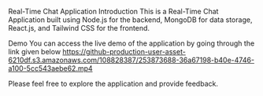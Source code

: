 Real-Time Chat Application
Introduction
This is a Real-Time Chat Application built using Node.js for the backend, MongoDB for data storage, React.js, and Tailwind CSS for the frontend.

Demo
You can access the live demo of the application by going through the link given below
https://github-production-user-asset-6210df.s3.amazonaws.com/108828387/253873688-36a67198-b40e-4746-a100-5cc543aebe62.mp4

Please feel free to explore the application and provide feedback.